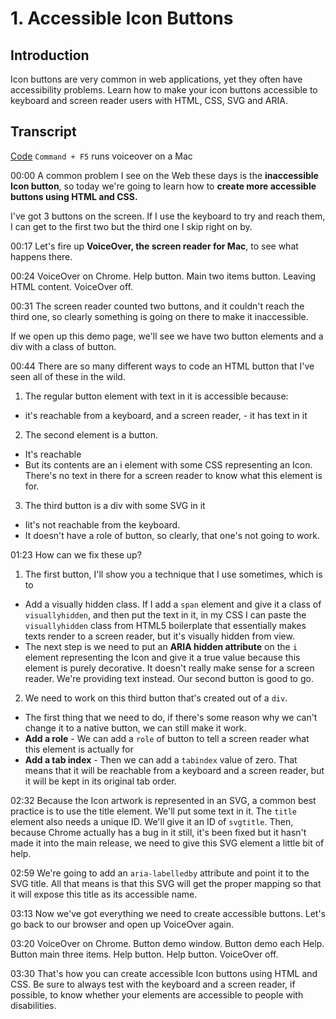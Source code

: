 # 1. Accessible Icon Buttons


## Introduction
Icon buttons are very common in web applications, yet they often have accessibility problems. Learn how to make your icon buttons accessible to keyboard and screen reader users with HTML, CSS, SVG and ARIA.

## Transcript
[Code](https://codepen.io/cayden-egghead/pen/OKWWqK)
`Command + F5` runs voiceover on a Mac

00:00 A common problem I see on the Web these days is the **inaccessible Icon button**, so today we're going to learn how to **create more accessible buttons using HTML and CSS.** 

I've got 3 buttons on the screen. If I use the keyboard to try and reach them, I can get to the first two but the third one I skip right on by.

00:17 Let's fire up **VoiceOver, the screen reader for Mac**, to see what happens there.

00:24 VoiceOver on Chrome. Help button. Main two items button. Leaving HTML content. VoiceOver off.

00:31 The screen reader counted two buttons, and it couldn't reach the third one, so clearly something is going on there to make it inaccessible. 

If we open up this demo page, we'll see we have two button elements and a div with a class of button.

00:44 There are so many different ways to code an HTML button that I've seen all of these in the wild. 

1) The regular button element with text in it is accessible because:
- it's reachable from a keyboard, and a screen reader, - it has text in it

2) The second element is a button. 
- It's reachable
- But its contents are an i element with some CSS representing an Icon. There's no text in there for a screen reader to know what this element is for. 

3) The third button is a div with some SVG in it
- Iit's not reachable from the keyboard. 
- It doesn't have a role of button, so clearly, that one's not going to work.

01:23 How can we fix these up? 

1) The first button, I'll show you a technique that I use sometimes, which is to
- Add a visually hidden class. If I add a `span` element and give it a class of `visuallyhidden`, and then put the text in it, in my CSS I can paste the `visuallyhidden` class from HTML5 boilerplate that essentially makes texts render to a screen reader, but it's visually hidden from view.
- The next step is we need to put an **ARIA hidden attribute** on the `i` element representing the Icon and give it a true value because this element is purely decorative. It doesn't really make sense for a screen reader. We're providing text instead. Our second button is good to go.

2) We need to work on this third button that's created out of a `div`.
-  The first thing that we need to do, if there's some reason why we can't change it to a native button, we can still make it work.
- **Add a role** - We can add a `role` of button to tell a screen reader what this element is actually for
- **Add a tab index** - Then we can add a `tabindex` value of zero. That means that it will be reachable from a keyboard and a screen reader, but it will be kept in its original tab order.

02:32 Because the Icon artwork is represented in an SVG, a common best practice is to use the title element. We'll put some text in it. The `title` element also needs a unique ID. We'll give it an ID of `svgtitle`. Then, because Chrome actually has a bug in it still, it's been fixed but it hasn't made it into the main release, we need to give this SVG element a little bit of help.

02:59 We're going to add an `aria-labelledby`  attribute and point it to the SVG title. All that means is that this SVG will get the proper mapping so that it will expose this title as its accessible name.

03:13 Now we've got everything we need to create accessible buttons. Let's go back to our browser and open up VoiceOver again.

03:20 VoiceOver on Chrome. Button demo window. Button demo each Help. Button main three items. Help button. Help button. VoiceOver off.

03:30 That's how you can create accessible Icon buttons using HTML and CSS. Be sure to always test with the keyboard and a screen reader, if possible, to know whether your elements are accessible to people with disabilities.